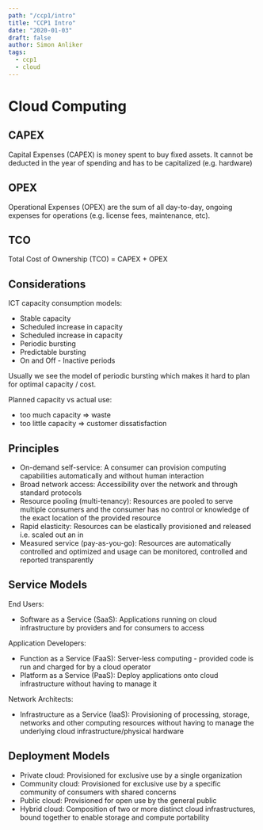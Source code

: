 ```yaml
---
path: "/ccp1/intro"
title: "CCP1 Intro"
date: "2020-01-03"
draft: false
author: Simon Anliker
tags:
  - ccp1
  - cloud
---
```


<!-- CCI -->

# Cloud Computing

## CAPEX

Capital Expenses (CAPEX) is money spent to buy fixed assets. It cannot be deducted in the year of spending and has to be capitalized (e.g. hardware)


## OPEX

Operational Expenses (OPEX) are the sum of all day-to-day, ongoing expenses for operations (e.g. license fees, maintenance, etc).


## TCO 

Total Cost of Ownership (TCO) = CAPEX + OPEX


## Considerations

ICT capacity consumption models:
- Stable capacity
- Scheduled increase in capacity
- Scheduled increase in capacity
- Periodic bursting
- Predictable bursting
- On and Off - Inactive periods


Usually we see the model of periodic bursting which makes it hard to plan for optimal capacity / cost.


Planned capacity vs actual use:
- too much capacity => waste
- too little capacity => customer dissatisfaction



## Principles

- On-demand self-service: A consumer can provision computing capabilities automatically and without human interaction
- Broad network access: Accessibility over the network and through standard protocols
- Resource pooling (multi-tenancy): Resources are pooled to serve multiple consumers and the consumer has no control or knowledge of the exact location of the provided resource
- Rapid elasticity: Resources can be elastically provisioned and released i.e. scaled out an in
- Measured service (pay-as-you-go): Resources are automatically controlled and optimized and usage can be monitored, controlled and reported transparently


## Service Models

End Users:
- Software as a Service (SaaS): Applications running on cloud infrastructure by providers and for consumers to access

Application Developers:
- Function as a Service (FaaS): Server-less computing - provided code is run and charged for by a cloud operator
- Platform as a Service (PaaS): Deploy applications onto cloud infrastructure without having to manage it

Network Architects:
- Infrastructure as a Service (IaaS): Provisioning of processing, storage, networks and other computing resources without having to manage the underlying cloud infrastructure/physical hardware


## Deployment Models

- Private cloud: Provisioned for exclusive use by a single organization
- Community cloud: Provisioned for exclusive use by a specific community of consumers with shared concerns
- Public cloud: Provisioned for open use by the general public
- Hybrid cloud: Composition of two or more distinct cloud infrastructures, bound together to enable storage and compute portability


